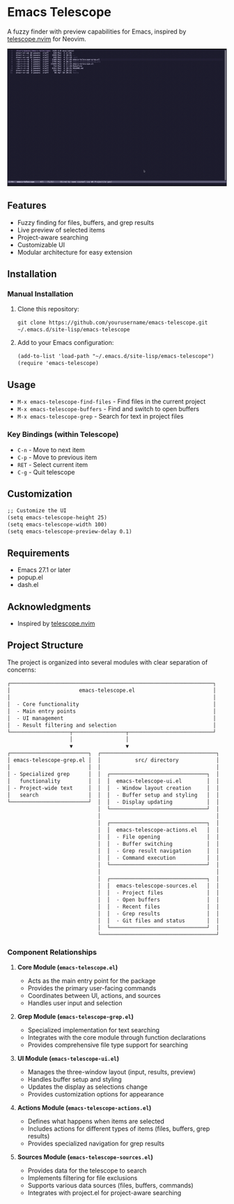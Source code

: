 # Emacs Telescope

A fuzzy finder with preview capabilities for Emacs, inspired by [telescope.nvim](https://github.com/nvim-telescope/telescope.nvim) for Neovim.

![Emacs Telescope Demo](demo.gif)


## Features

- Fuzzy finding for files, buffers, and grep results
- Live preview of selected items
- Project-aware searching
- Customizable UI
- Modular architecture for easy extension

## Installation

### Manual Installation

1. Clone this repository:
   ```
   git clone https://github.com/yourusername/emacs-telescope.git ~/.emacs.d/site-lisp/emacs-telescope
   ```

2. Add to your Emacs configuration:
   ```elisp
   (add-to-list 'load-path "~/.emacs.d/site-lisp/emacs-telescope")
   (require 'emacs-telescope)
   ```

## Usage

- `M-x emacs-telescope-find-files` - Find files in the current project
- `M-x emacs-telescope-buffers` - Find and switch to open buffers
- `M-x emacs-telescope-grep` - Search for text in project files

### Key Bindings (within Telescope)

- `C-n` - Move to next item
- `C-p` - Move to previous item
- `RET` - Select current item
- `C-g` - Quit telescope

## Customization

```elisp
;; Customize the UI
(setq emacs-telescope-height 25)
(setq emacs-telescope-width 100)
(setq emacs-telescope-preview-delay 0.1)
```

## Requirements

- Emacs 27.1 or later
- popup.el
- dash.el

## Acknowledgments

- Inspired by [telescope.nvim](https://github.com/nvim-telescope/telescope.nvim)
## Project Structure

The project is organized into several modules with clear separation of concerns:

```
┌─────────────────────────────────────────────────────────────────┐
│                      emacs-telescope.el                         │
│                                                                 │
│  - Core functionality                                           │
│  - Main entry points                                            │
│  - UI management                                                │
│  - Result filtering and selection                               │
└───────────────────┬─────────────────┬───────────────────────────┘
                    │                 │
                    ▼                 ▼
┌─────────────────────────┐  ┌─────────────────────────────────────┐
│ emacs-telescope-grep.el │  │           src/ directory            │
│                         │  │                                     │
│ - Specialized grep      │  │  ┌───────────────────────────────┐  │
│   functionality         │  │  │  emacs-telescope-ui.el        │  │
│ - Project-wide text     │  │  │  - Window layout creation     │  │
│   search                │  │  │  - Buffer setup and styling   │  │
└─────────────────────────┘  │  │  - Display updating           │  │
                             │  └───────────────────────────────┘  │
                             │                                     │
                             │  ┌───────────────────────────────┐  │
                             │  │  emacs-telescope-actions.el   │  │
                             │  │  - File opening               │  │
                             │  │  - Buffer switching           │  │
                             │  │  - Grep result navigation     │  │
                             │  │  - Command execution          │  │
                             │  └───────────────────────────────┘  │
                             │                                     │
                             │  ┌───────────────────────────────┐  │
                             │  │  emacs-telescope-sources.el   │  │
                             │  │  - Project files              │  │
                             │  │  - Open buffers               │  │
                             │  │  - Recent files               │  │
                             │  │  - Grep results               │  │
                             │  │  - Git files and status       │  │
                             │  └───────────────────────────────┘  │
                             └─────────────────────────────────────┘
```

### Component Relationships

1. **Core Module (`emacs-telescope.el`)**
   - Acts as the main entry point for the package
   - Provides the primary user-facing commands
   - Coordinates between UI, actions, and sources
   - Handles user input and selection

2. **Grep Module (`emacs-telescope-grep.el`)**
   - Specialized implementation for text searching
   - Integrates with the core module through function declarations
   - Provides comprehensive file type support for searching

3. **UI Module (`emacs-telescope-ui.el`)**
   - Manages the three-window layout (input, results, preview)
   - Handles buffer setup and styling
   - Updates the display as selections change
   - Provides customization options for appearance

4. **Actions Module (`emacs-telescope-actions.el`)**
   - Defines what happens when items are selected
   - Includes actions for different types of items (files, buffers, grep results)
   - Provides specialized navigation for grep results

5. **Sources Module (`emacs-telescope-sources.el`)**
   - Provides data for the telescope to search
   - Implements filtering for file exclusions
   - Supports various data sources (files, buffers, commands)
   - Integrates with project.el for project-aware searching

